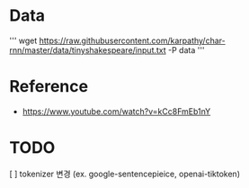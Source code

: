 # Data 
'''
wget https://raw.githubusercontent.com/karpathy/char-rnn/master/data/tinyshakespeare/input.txt -P data
'''

# Reference
- https://www.youtube.com/watch?v=kCc8FmEb1nY

# TODO
[ ] tokenizer 변경 (ex. google-sentencepieice, openai-tiktoken)
